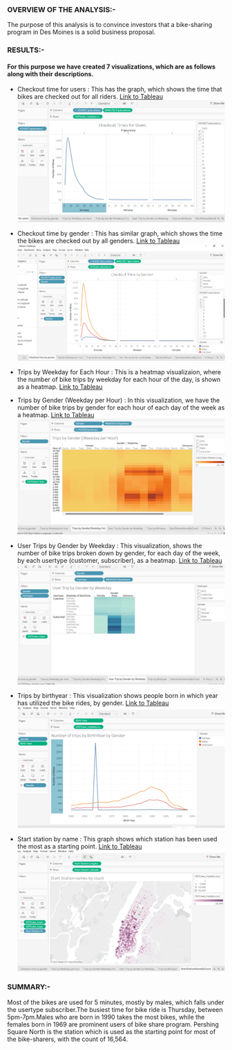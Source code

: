 ### OVERVIEW OF THE ANALYSIS:-

The purpose of this analysis is to convince investors that a bike-sharing program in Des Moines is a solid business proposal.

### RESULTS:-

#### For this purpose we have created 7 visualizations, which are as follows along with their descriptions.
* Checkout time for users :
 This has the graph, which shows the time that bikes are checked out for all riders.
[Link to Tableau](https://public.tableau.com/app/profile/reshma.k.skronek/viz/CheckoutTimeUsers/Checkouttimeforusers?publish=yes)
![Chart](./checkout_time_user.png)

* Checkout time by gender :
This has similar graph, which shows the time the bikes are checked out by all genders.
[Link to Tableau](https://public.tableau.com/app/profile/reshma.k.skronek/viz/TableauChallenge_16629354329700/Checkouttimebygender?publish=yes)
![Chart](./checkout_time_gender_hour.png)

* Trips by Weekday for Each Hour :
This is a heatmap visualizaion, where the number of bike trips by weekday for each hour of the day, is shown as a heatmap.
[Link to Tableau](https://public.tableau.com/app/profile/reshma.k.skronek/viz/TripsByWeekdayPerHour/TripsbyWeekdayperhour?publish=yes)

* Trips by Gender (Weekday per Hour) :
In this visualization, we have the number of bike trips by gender for each hour of each day of the week as a heatmap.
[Link to Tableau](https://public.tableau.com/app/profile/reshma.k.skronek/viz/TripsByGenderWeekdayhr/TripsbyGenderWeekdayhr?publish=yes)
![Chart](./heatmap_trips_gender_hour.png)

* User Trips by Gender by Weekday :
This visualization, shows the number of bike trips broken down by gender, for each day of the week, by each usertype (customer, subscriber), as a heatmap.
[Link to Tableau](https://public.tableau.com/app/profile/reshma.k.skronek/viz/TripsByUserGenderEachDayOfWeek/UserTripbyGenderbyWeekday?publish=yes)
![Chart](./heatmap_trip_usr_gender_eachweekday.png)

* Trips by birthyear :
This visualization shows people born in which year has utilized the bike rides, by gender.
[Link to Tableau](https://public.tableau.com/app/profile/reshma.k.skronek/viz/TripsByBirthyear/TripsbyBirthyear?publish=yes)
![Chart](./tripsbybirthyear.png)

* Start station by name :
This graph shows which station has been used the most as a starting point.
[Link to Tableau](https://public.tableau.com/app/profile/reshma.k.skronek/viz/StartStationByName/StartStationNameByCount?publish=yes)
![Chart](./start_staion_by_count.png)

### SUMMARY:-
Most of the bikes are used for 5 minutes, mostly by males, which falls under the usertype subscriber.The busiest time for bike ride is Thursday, between 5pm-7pm.Males who are born in 1990 takes the most bikes, while the females born in 1969 are prominent users of bike share program.
Pershing Square North is the station which is used as the starting point for most of the bike-sharers, with the count of 16,564.
